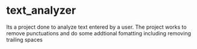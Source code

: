 # text_analyzer
 Its a project done to analyze text entered by a user. The project works to remove punctuations and do some addtional fomatting including removing trailing spaces
